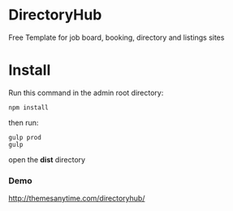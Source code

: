 # DirectoryHub
Free Template for job board, booking, directory and listings sites

# Install
Run this command in the admin root directory:
```
npm install
```

then run:

```
gulp prod
gulp
```

open the **dist** directory

### Demo
http://themesanytime.com/directoryhub/
